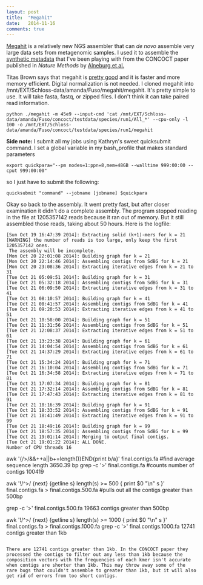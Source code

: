 ```yaml
---
layout: post
title:  "Megahit"
date:   2014-11-16
comments: true
---
```


[Megahit](https://github.com/voutcn/megahit) is a relatively new NGS assembler that can *de novo* assemble very large data sets from metagenomic samples. I used it to assemble the [synthetic metadata](https://export.uppmax.uu.se/b2010008/projects-public/concoct-paper-data/) that I've been playing with from the CONCOCT paper published in *Nature Methods* by [Alneburg et al.](http://www-ncbi-nlm-nih-gov.proxy.lib.umich.edu/pubmed/?term=binning+metagenomic+contigs+by+coverage+and+composition)

Titas Brown says that megahit is [pretty good](http://ivory.idyll.org/blog/2014-how-good-is-megahit.html) and it is faster and more memory efficient. Digital normalization is not needed. I cloned megahit into /mnt/EXT/Schloss-data/amanda/Fuso/megahit/megahit. It's pretty simple to use. It will take fasta, fastq, or zipped files. I don't think it can take paired read information.

```
python ./megahit -m 45e9 --input-cmd 'cat /mnt/EXT/Schloss-data/amanda/Fuso/concoct/testdata/species/run1/All_*' --cpu-only -l 100 -o /mnt/EXT/Schloss-data/amanda/Fuso/concoct/testdata/species/run1/megahit
```

**Side note:** I submit all my jobs using Kathryn's sweet quicksubmit command. I set a global variable in my bash_profile that makes standard parameters

```
export quickpara="--pm nodes=1:ppn=8,mem=48GB --walltime 999:00:00 --cput 999:00:00"
```

so I just have to submit the following:

```
quicksubmit "command" --jobname [jobname] $quickpara
```

Okay so back to the assembly. It went pretty fast, but after closer examination it didn't do a complete assembly. The program stopped reading in the file at 1205357142 reads because it ran out of memory. But it still assembled those reads, taking about 50 hours. Here is the logfile:

```
[Sun Oct 19 16:47:39 2014]: Extracting solid (k+1)-mers for k = 21
[WARNING] the number of reads is too large, only keep the first 1205357142 ones.
 The assembly will be incomplete.
[Mon Oct 20 22:01:08 2014]: Building graph for k = 21
[Mon Oct 20 22:14:46 2014]: Assembling contigs from SdBG for k = 21
[Mon Oct 20 23:08:36 2014]: Extracting iterative edges from k = 21 to 31
[Tue Oct 21 05:09:51 2014]: Building graph for k = 31
[Tue Oct 21 05:32:18 2014]: Assembling contigs from SdBG for k = 31
[Tue Oct 21 06:09:50 2014]: Extracting iterative edges from k = 31 to 41
[Tue Oct 21 08:10:57 2014]: Building graph for k = 41
[Tue Oct 21 08:41:57 2014]: Assembling contigs from SdBG for k = 41
[Tue Oct 21 09:20:53 2014]: Extracting iterative edges from k = 41 to 51
[Tue Oct 21 10:58:00 2014]: Building graph for k = 51
[Tue Oct 21 11:31:56 2014]: Assembling contigs from SdBG for k = 51
[Tue Oct 21 12:08:37 2014]: Extracting iterative edges from k = 51 to 61
[Tue Oct 21 13:23:38 2014]: Building graph for k = 61
[Tue Oct 21 14:04:54 2014]: Assembling contigs from SdBG for k = 61
[Tue Oct 21 14:37:29 2014]: Extracting iterative edges from k = 61 to 71
[Tue Oct 21 15:34:24 2014]: Building graph for k = 71
[Tue Oct 21 16:10:04 2014]: Assembling contigs from SdBG for k = 71
[Tue Oct 21 16:34:58 2014]: Extracting iterative edges from k = 71 to 81
[Tue Oct 21 17:07:34 2014]: Building graph for k = 81
[Tue Oct 21 17:32:14 2014]: Assembling contigs from SdBG for k = 81
[Tue Oct 21 17:47:43 2014]: Extracting iterative edges from k = 81 to 91
[Tue Oct 21 18:16:39 2014]: Building graph for k = 91
[Tue Oct 21 18:33:52 2014]: Assembling contigs from SdBG for k = 91
[Tue Oct 21 18:41:49 2014]: Extracting iterative edges from k = 91 to 99
[Tue Oct 21 18:49:16 2014]: Building graph for k = 99
[Tue Oct 21 18:57:35 2014]: Assembling contigs from SdBG for k = 99
[Tue Oct 21 19:01:14 2014]: Merging to output final contigs.
[Tue Oct 21 19:01:22 2014]: ALL DONE.
Number of CPU threads 16
```

awk '{/>/&&++a||b+=length()}END{print b/a}' final.contigs.fa #find average sequence length
3650.39 bp
grep -c '>' final.contigs.fa #counts number of contigs
100419

awk '!/^>/ {next} {getline s} length(s) >= 500 { print $0 "\n" s }' final.contigs.fa > final.contigs.500.fa #pulls out all the contigs greater than 500bp

grep -c '>' final.contigs.500.fa
19663 contigs greater than 500bp

awk '!/^>/ {next} {getline s} length(s) >= 1000 { print $0 "\n" s }' final.contigs.fa > final.contigs.1000.fa
grep -c '>' final.contigs.1000.fa
12741 contigs greater than 1kb
```

There are 12741 contigs greater than 1kb. In the CONCOCT paper they processed the contigs to filter out any less than 1kb because the composition vectors with the frequencies of each kmer isn't accurate when contigs are shorter than 1kb. This may throw away some of the rare bugs that couldn't assemble to greater than 1kb, but it will also get rid of errors from too short contigs. 


